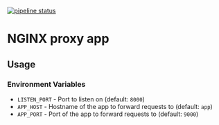 [![pipeline status](https://gitlab.com/bruvio/django-recipe-api/badges/main/pipeline.svg)](https://gitlab.com/bruvio/django-recipe-api/-/commits/main)

# NGINX proxy app

## Usage

### Environment Variables

- `LISTEN_PORT` - Port to listen on (default: `8000`)
- `APP_HOST` - Hostname of the app to forward requests to (default: `app`)
- `APP_PORT` - Port of the app to forward requests to (default: `9000`)
